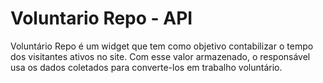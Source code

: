 Voluntario Repo - API
===
Voluntário Repo é um widget que tem como objetivo contabilizar o tempo dos visitantes ativos no site. Com esse valor armazenado, o responsável usa os dados coletados para converte-los em trabalho voluntário.